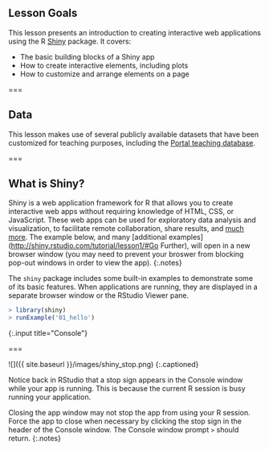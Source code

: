 ---
---

## Lesson Goals

This lesson presents an introduction to creating interactive web applications using the R [Shiny](https://cran.r-project.org/web/packages/shiny/index.html) package. It covers:

- The basic building blocks of a Shiny app
- How to create interactive elements, including plots
- How to customize and arrange elements on a page

===

## Data

This lesson makes use of several publicly available datasets that have been customized for teaching purposes, including the [Portal teaching database](https://github.com/weecology/portal-teachingdb).

===

## What is Shiny?

Shiny is a web application framework for R that allows you to create interactive web apps without requiring knowledge of HTML, CSS, or JavaScript. These web apps can be used for exploratory data analysis and visualization, to facilitate remote collaboration, share results, and [much more](http://shiny.rstudio.com/gallery/). The example below, and many [additional examples](http://shiny.rstudio.com/tutorial/lesson1/#Go Further), will open in a new browser window (you may need to prevent your broswer from blocking pop-out windows in order to view the app).
{:.notes}

The `shiny` package includes some built-in examples to demonstrate some of its basic features. When applications are running, they are displayed in a separate browser window or the RStudio Viewer pane. 



~~~r
> library(shiny)
> runExample('01_hello')
~~~
{:.input title="Console"}


===

![]({{ site.baseurl }}/images/shiny_stop.png)
{:.captioned}

Notice back in RStudio that a stop sign appears in the Console window while your app is running. This is because the current R session is busy running your application.

Closing the app window may not stop the app from using your R session. Force the app to close when necessary by clicking the stop sign in the header of the Console window. The Console window prompt `>` should return.
{:.notes}
